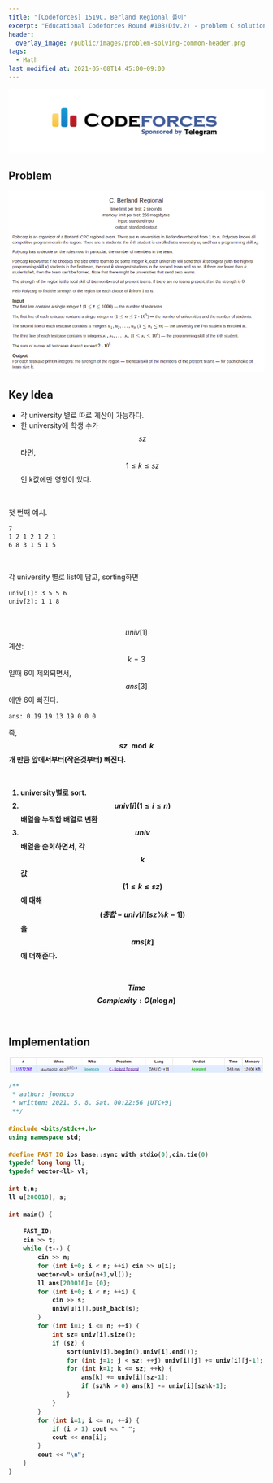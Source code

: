 ```yaml
---
title: "[Codeforces] 1519C. Berland Regional 풀이"
excerpt: "Educational Codeforces Round #108(Div.2) - problem C solution"
header:
  overlay_image: /public/images/problem-solving-common-header.png
tags:
  - Math
last_modified_at: 2021-05-08T14:45:00+09:00
---
```

<a href="https://codeforces.com/">
    <img src="/public/images/codeforces-logo.jpeg"/>
</a>

## Problem
<a href="http://codeforces.com/contest/1519/problem/C">
    <img src="/public/images/codeforces-1519C.png"/>
</a>

<br/>

## Key Idea
- 각 university 별로 따로 계산이 가능하다.
- 한 university에 학생 수가 $$sz$$ 라면, $$ 1 \le k \le sz $$ 인 k값에만 영향이 있다.

<br/>

첫 번째 예시.
```
7
1 2 1 2 1 2 1
6 8 3 1 5 1 5
```
<br/>

각 university 별로 list에 담고, sorting하면

```
univ[1]: 3 5 5 6
univ[2]: 1 1 8
```

<br/>

$$univ[1]$$ 계산: $$k = 3$$ 일때 6이 제외되면서, $$ans[3]$$에만 6이 빠진다.
```
ans: 0 19 19 13 19 0 0 0
```
즉, <b> $$sz \mod k$$ 개 만큼 앞에서부터(작은것부터) 빠진다.

<br/>

1. university별로 sort.
2. $$univ[i] (1 \le i \le n)$$ 배열을 누적합 배열로 변환
3. $$univ$$ 배열을 순회하면서, 각 $$k$$값 $$(1 \le k \le sz)$$에 대해 $$(총합 - univ[i][sz\%k-1])$$ 을 $$ans[k]$$에 더해준다.

<br/>

$$ Time $$ $$ Complexity: O(n \log n) $$

<br/>

## Implementation
<img src="/public/images/codeforces-1519C-result.png"/>

```cpp
/**
 * author: jooncco
 * written: 2021. 5. 8. Sat. 00:22:56 [UTC+9]
 **/

#include <bits/stdc++.h>
using namespace std;

#define FAST_IO ios_base::sync_with_stdio(0),cin.tie(0)
typedef long long ll;
typedef vector<ll> vl;

int t,n;
ll u[200010], s;

int main() {

    FAST_IO;
    cin >> t;
    while (t--) {
        cin >> n;
        for (int i=0; i < n; ++i) cin >> u[i];
        vector<vl> univ(n+1,vl());
        ll ans[200010]= {0};
        for (int i=0; i < n; ++i) {
            cin >> s;
            univ[u[i]].push_back(s);
        }
        for (int i=1; i <= n; ++i) {
            int sz= univ[i].size();
            if (sz) {
                sort(univ[i].begin(),univ[i].end());
                for (int j=1; j < sz; ++j) univ[i][j] += univ[i][j-1];
                for (int k=1; k <= sz; ++k) {
                    ans[k] += univ[i][sz-1];
                    if (sz%k > 0) ans[k] -= univ[i][sz%k-1];
                }
            }
        }
        for (int i=1; i <= n; ++i) {
            if (i > 1) cout << " ";
            cout << ans[i];
        }
        cout << "\n";
    }
}

```
